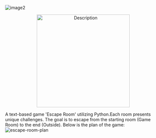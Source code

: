 
![image2](https://github.com/Negar86/Quest1-escape_room/assets/160590005/2e4a5408-e231-4a83-ae50-167cf60e5095)

 <div align="center">
   <img src="![image2](https://github.com/Negar86/Quest1-escape_room/assets/160590005/2e4a5408-e231-4a83-ae50-167cf60e5095)" alt="Description" width="300" height="300">
 </div>

  
A text-based game 'Escape Room' utilizing Python.Each room presents unique challenges. The goal is to escape from the starting room (Game Room) to the end (Outside).
Below is the plan of the game:
![escape-room-plan](https://github.com/Negar86/Quest1-escape_room/assets/160590005/75b73b6f-907b-456d-b519-7557664f4acb)
